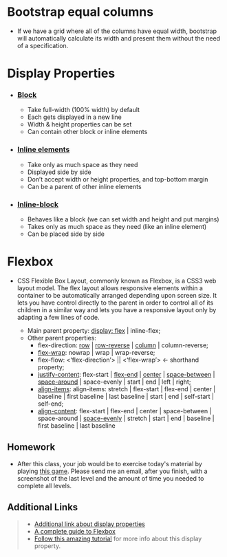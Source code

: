 # Bootstrap equal columns 
- If we have a grid where all of the columns have equal width, bootstrap will automatically calculate its width and present them without the need of a specification.

# Display Properties
- ### [Block](https://css-tricks.com/wp-content/uploads/2011/09/block.png)
	* Take full-width (100% width) by default
	* Each gets displayed in a new line
	* Width & height properties can be set
	* Can contain other block or inline elements 
- ### [Inline elements](https://css-tricks.com/wp-content/uploads/2011/09/inlinepadding.png)
  *  Take only as much space as they need
  * Displayed side by side
  * Don’t accept width or height properties, and top-bottom margin
  * Can be a parent of other inline elements
- ### [Inline-block](https://css-tricks.com/wp-content/uploads/2011/09/inline-block.png)
  * Behaves like a block (we can set width and height and put margins)
  * Takes only as much space as they need (like an inline element)
  * Can be placed side by side


# Flexbox
- CSS Flexible Box Layout, commonly known as Flexbox, is a CSS3 web layout model. The flex layout allows responsive elements within a container to be automatically arranged depending upon screen size. It lets you have control directly to the parent in order to control all of its children in a similar way and lets you have a responsive layout only by adapting a few lines of code.


  - Main parent property: [display: flex](https://miro.medium.com/max/1371/1*ifh1BiMPRpuZW7M0IgKn2Q.gif) | inline-flex;
  - Other parent properties: 
    - flex-direction: [row]([https://miro.medium.com/max/1371/1*ifh1BiMPRpuZW7M0IgKn2Q.gif](https://miro.medium.com/max/1371/1*ifh1BiMPRpuZW7M0IgKn2Q.gif)) | [row-reverse](https://miro.medium.com/max/1371/1*ldTiFlfqnNWCUKSGBrFQWA.gif) | [column](https://miro.medium.com/max/1601/1*6NUIFlnX9SAanhWeOwt3Bg.gif) | column-reverse;
    - [flex-wrap](https://miro.medium.com/max/1371/1*4hLqiU88qnEh1ATONlCXXA.gif): nowrap | wrap | wrap-reverse;
    - flex-flow: <‘flex-direction’> || <‘flex-wrap’> <- shorthand property;
    - [justify-content](https://miro.medium.com/max/2095/1*wyQwuPQq3CBP4p8lDX4sGQ.gif): flex-start | [flex-end](https://miro.medium.com/max/1371/1*_f0MFEMH2eHqOizU3H-ojg.gif) | [center](https://miro.medium.com/max/1371/1*wQqJLrONR-EwnVvAzsu6oA.gif) | [space-between](https://miro.medium.com/max/1371/1*sqMyo7ci5q6SbphollmQmA.gif) | [space-around](https://miro.medium.com/max/1371/1*Yci5P9msWj3JzuksrL9rXw.gif) | space-evenly | start | end | left | right;
    - [align-items](https://css-tricks.com/wp-content/uploads/2018/10/align-items.svg): align-items: stretch | flex-start | flex-end | center | baseline | first baseline | last baseline | start | end | self-start | self-end;
    - [align-content](https://css-tricks.com/wp-content/uploads/2018/10/align-content.svg): flex-start | flex-end | center | space-between | space-around | [space-evenly](https://miro.medium.com/max/1371/1*fhYwLvT31aGgc98PmiboyQ.gif) | stretch | start | end | baseline | first baseline | last baseline

## Homework
- After this class, your job would be to exercise today's material by playing [this game](https://flexboxfroggy.com/). Please send me an email, after you finish, with a screenshot of the last level and the amount of time you needed to complete all levels.

## Additional Links

> * [Additional link about display properties](https://medium.com/better-programming/understanding-css-display-none-block-inline-and-inline-block-63f6510df93)
> * [A complete guide to Flexbox](https://css-tricks.com/snippets/css/a-guide-to-flexbox/)
> * [Follow this amazing tutorial](https://medium.com/@js_tut/flexbox-the-animated-tutorial-8075cbe4c1b2) for more info about this display property.
